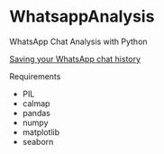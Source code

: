 # WhatsappAnalysis
WhatsApp Chat Analysis with Python


[Saving your WhatsApp chat history](https://faq.whatsapp.com/en/android/23756533/)



Requirements
* PIL
* calmap
* pandas
* numpy
* matplotlib
* seaborn
